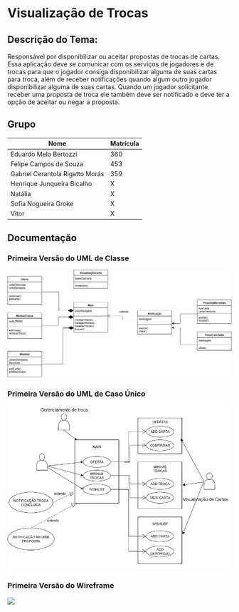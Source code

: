 #  Visualização de Trocas

## Descrição do Tema:
  Responsável por disponibilizar ou aceitar propostas de trocas de cartas. Essa aplicação deve se comunicar com os serviços de jogadores e de trocas para que o jogador consiga disponibilizar alguma de suas cartas para troca, além de receber notificações quando algum outro jogador disponibilizar alguma de suas cartas. Quando um jogador solicitante receber uma proposta de troca ele também deve ser notificado e deve ter a opção de aceitar ou negar a proposta.

## Grupo
|**Nome**|**Matrícula**|
|--------|-------------|
|Eduardo Melo Bertozzi|360|
|Felipe Campos de Souza|453|
|Gabriel Cerantola Rigatto Morás|359|
|Henrique Junqueira Bicalho|X|
|Natália|X|
|Sofia Nogueira Groke|X|
|Vitor|X|

## Documentação
### Primeira Versão do UML de Classe
![](documentacao/UML/UML_Classe.drawio.png)

### Primeira Versão do UML de Caso Único
![](documentacao/UML/UML_S03.drawio.png)

### Primeira Versão do Wireframe
![](X)
